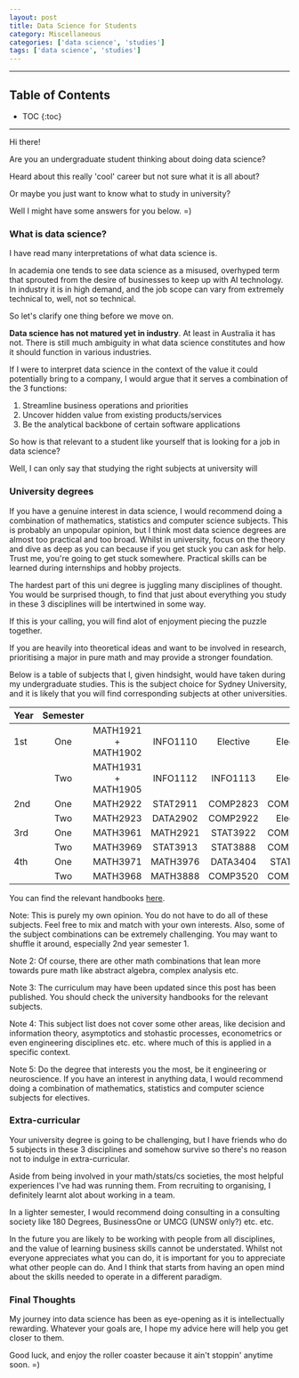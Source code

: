 ```yaml
---
layout: post
title: Data Science for Students
category: Miscellaneous
categories: ['data science', 'studies']
tags: ['data science', 'studies']
---
```


---
<h2 class="no_toc">Table of Contents</h2>

* TOC
{:toc}

<!-- Need this for table of contents above -->
---

Hi there!

Are you an undergraduate student thinking about doing data science? 

Heard about this really 'cool' career but not sure what it is all about?

Or maybe you just want to know what to study in university?

Well I might have some answers for you below. =)

### What is data science?

I have read many interpretations of what data science is. 

In academia one tends to see data science as a misused, overhyped term that sprouted from the desire of businesses to keep up with AI technology. In industry it is in high demand, and the job scope can vary from extremely technical to, well, not so technical. 

So let's clarify one thing before we move on. 

__Data science has not matured yet in industry__. At least in Australia it has not. There is still much ambiguity in what data science constitutes and how it should function in various industries. 

If I were to interpret data science in the context of the value it could potentially bring to a company, I would argue that it serves a combination of the 3 functions:

1. Streamline business operations and priorities 
1. Uncover hidden value from existing products/services
1. Be the analytical backbone of certain software applications 

So how is that relevant to a student like yourself that is looking for a job in data science?

Well, I can only say that studying the right subjects at university will

### University degrees

If you have a genuine interest in data science, I would recommend doing a combination of mathematics, statistics and computer science subjects. This is probably an unpopular opinion, but I think most data science degrees are almost too practical and too broad. Whilst in university, focus on the theory and dive as deep as you can because if you get stuck you can ask for help. Trust me, you're going to get stuck somewhere. Practical skills can be learned during internships and hobby projects.

The hardest part of this uni degree is juggling many disciplines of thought. You would be surprised though, to find that just about everything you study in these 3 disciplines will be intertwined in some way. 

If this is your calling, you will find alot of enjoyment piecing the puzzle together. 

If you are heavily into theoretical ideas and want to be involved in research, prioritising a major in pure math and may provide a stronger foundation.

Below is a table of subjects that I, given hindsight, would have taken during my undergraduate studies. This is the subject choice for Sydney University, and it is likely that you will find corresponding subjects at other universities.

| Year  |  Semester  |                     |          |          |          |
|:------|:----------:|:-------------------:|:--------:|:--------:|:--------:|
| 1st   | One        | MATH1921 + MATH1902 | INFO1110 | Elective | Elective |
|       | Two        | MATH1931 + MATH1905 | INFO1112 | INFO1113 | Elective |
| 2nd   | One        | MATH2922            | STAT2911 | COMP2823 | COMP2017 |
|       | Two        | MATH2923            | DATA2902 | COMP2922 | Elective |
| 3rd   | One        | MATH3961            | MATH2921 | STAT3922 | COMP3927 |
|       | Two        | MATH3969            | STAT3913 | STAT3888 | COMP3530 |
| 4th   | One        | MATH3971            | MATH3976 | DATA3404 | STAT3925 |
|       | Two        | MATH3968            | MATH3888 | COMP3520 | COMP3988 |

You can find the relevant handbooks [here]("https://sydney.edu.au/handbooks/science/").

Note: This is purely my own opinion. You do not have to do all of these subjects. Feel free to mix and match with your own interests. Also, some of the subject combinations can be extremely challenging. You may want to shuffle it around, especially 2nd year semester 1. 

Note 2: Of course, there are other math combinations that lean more towards pure math like abstract algebra, complex analysis etc.

Note 3: The curriculum may have been updated since this post has been published. You should check the university handbooks for the relevant subjects. 

Note 4: This subject list does not cover some other areas, like decision and information theory, asymptotics and stohastic processes, econometrics or even engineering disciplines etc. etc. where much of this is applied in a specific context. 

Note 5: Do the degree that interests you the most, be it engineering or neuroscience. If you have an interest in anything data, I would recommend doing a combination of mathematics, statistics and computer science subjects for electives.

### Extra-curricular

Your university degree is going to be challenging, but I have friends who do 5 subjects in these 3 disciplines and somehow survive so there's no reason not to indulge in extra-curricular. 

Aside from being involved in your math/stats/cs societies, the most helpful experiences I've had was running them. From recruiting to organising, I definitely learnt alot about working in a team. 

In a lighter semester, I would recommend doing consulting in a consulting society like 180 Degrees, BusinessOne or UMCG (UNSW only?) etc. etc. 

In the future you are likely to be working with people from all disciplines, and the value of learning business skills cannot be understated. Whilst not everyone appreciates what you can do, it is important for you to appreciate what other people can do. And I think that starts from having an open mind about the skills needed to operate in a different paradigm. 

### Final Thoughts

My journey into data science has been as eye-opening as it is intellectually rewarding. Whatever your goals are, I hope my advice here will help you get closer to them.

Good luck, and enjoy the roller coaster because it ain't stoppin' anytime soon. =)
